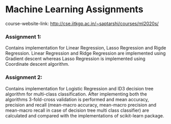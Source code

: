 # Machine Learning Assignments
course-website-link: http://cse.iitkgp.ac.in/~saptarshi/courses/ml2020s/
### Assignment 1:
Contains implementation for Linear Regression, Lasso Regression and Rigde Regression. Linear Regression and Ridge Regression are implemented using Gradient descent whereas Lasso Regression is implemented using Coordinate descent algorithm. 
### Assignment 2:
Contains implementation for Logistic Regression and ID3 decision tree algorithm for multi-class classification. After implementing both the algorithms 3-fold-cross validation is performed and mean accuracy, precision and recall (mean-macro accuracy, mean-macro precision and mean-macro recall in case of decision tree multi class classifier) are calculated and compared with the implementations of scikit-learn package.
